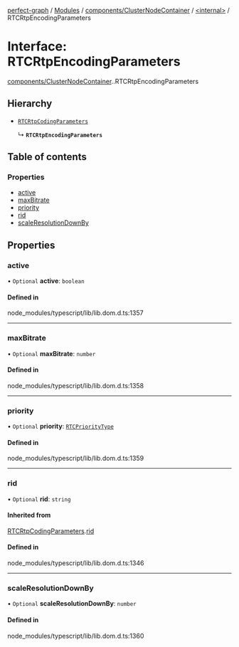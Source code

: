 [perfect-graph](../README.md) / [Modules](../modules.md) / [components/ClusterNodeContainer](../modules/components_ClusterNodeContainer.md) / [<internal\>](../modules/components_ClusterNodeContainer._internal_.md) / RTCRtpEncodingParameters

# Interface: RTCRtpEncodingParameters

[components/ClusterNodeContainer](../modules/components_ClusterNodeContainer.md).[<internal>](../modules/components_ClusterNodeContainer._internal_.md).RTCRtpEncodingParameters

## Hierarchy

- [`RTCRtpCodingParameters`](components_ClusterNodeContainer._internal_.RTCRtpCodingParameters.md)

  ↳ **`RTCRtpEncodingParameters`**

## Table of contents

### Properties

- [active](components_ClusterNodeContainer._internal_.RTCRtpEncodingParameters.md#active)
- [maxBitrate](components_ClusterNodeContainer._internal_.RTCRtpEncodingParameters.md#maxbitrate)
- [priority](components_ClusterNodeContainer._internal_.RTCRtpEncodingParameters.md#priority)
- [rid](components_ClusterNodeContainer._internal_.RTCRtpEncodingParameters.md#rid)
- [scaleResolutionDownBy](components_ClusterNodeContainer._internal_.RTCRtpEncodingParameters.md#scaleresolutiondownby)

## Properties

### active

• `Optional` **active**: `boolean`

#### Defined in

node_modules/typescript/lib/lib.dom.d.ts:1357

___

### maxBitrate

• `Optional` **maxBitrate**: `number`

#### Defined in

node_modules/typescript/lib/lib.dom.d.ts:1358

___

### priority

• `Optional` **priority**: [`RTCPriorityType`](../modules/components_ClusterNodeContainer._internal_.md#rtcprioritytype)

#### Defined in

node_modules/typescript/lib/lib.dom.d.ts:1359

___

### rid

• `Optional` **rid**: `string`

#### Inherited from

[RTCRtpCodingParameters](components_ClusterNodeContainer._internal_.RTCRtpCodingParameters.md).[rid](components_ClusterNodeContainer._internal_.RTCRtpCodingParameters.md#rid)

#### Defined in

node_modules/typescript/lib/lib.dom.d.ts:1346

___

### scaleResolutionDownBy

• `Optional` **scaleResolutionDownBy**: `number`

#### Defined in

node_modules/typescript/lib/lib.dom.d.ts:1360
